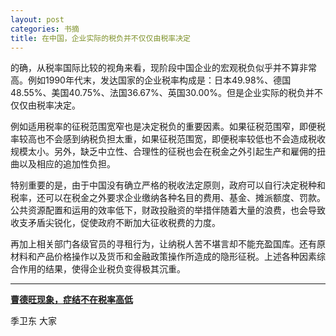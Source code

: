 ```yaml
---
layout: post
categories: 书摘
title: 在中国，企业实际的税负并不仅仅由税率决定
---
```


的确，从税率国际比较的视角来看，现阶段中国企业的宏观税负似乎并不算非常高。例如1990年代末，发达国家的企业税率构成是：日本49.98%、德国48.55%、美国40.75%、法国36.67%、英国30.00%。但是企业实际的税负并不仅仅由税率决定。

例如适用税率的征税范围宽窄也是决定税负的重要因素。如果征税范围窄，即便税率较高也不会感到纳税负担太重，如果征税范围宽，即便税率较低也不会造成税收规模太小。另外，缺乏中立性、合理性的征税也会在税金之外引起生产和雇佣的扭曲以及相应的追加性负担。

特别重要的是，由于中国没有确立严格的税收法定原则，政府可以自行决定税种和税率，还可以在税金之外要求企业缴纳各种名目的费用、基金、摊派额度、罚款。公共资源配置和运用的效率低下，财政投融资的举措伴随着大量的浪费，也会导致收支矛盾尖锐化，促使政府不断加大征收税费的力度。

再加上相关部门各级官员的寻租行为，让纳税人苦不堪言却不能充盈国库。还有原材料和产品价格操作以及货币和金融政策操作所造成的隐形征税。上述各种因素综合作用的结果，使得企业税负变得极其沉重。

---

**[曹德旺现象，症结不在税率高低](https://mp.weixin.qq.com/s/TdHdH-mPAo5UYFz1WscRTw)**

季卫东 大家